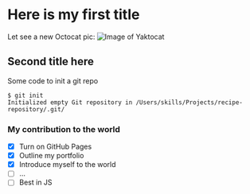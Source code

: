 # Here is my first title

Let see a new Octocat pic:
![Image of Yaktocat](https://octodex.github.com/images/yaktocat.png)

## Second title here

Some code to init a git repo

```
$ git init
Initialized empty Git repository in /Users/skills/Projects/recipe-repository/.git/
```

### My contribution to the world
- [x] Turn on GitHub Pages
- [x] Outline my portfolio
- [x] Introduce myself to the world
- [ ] ...
- [ ] Best in JS
